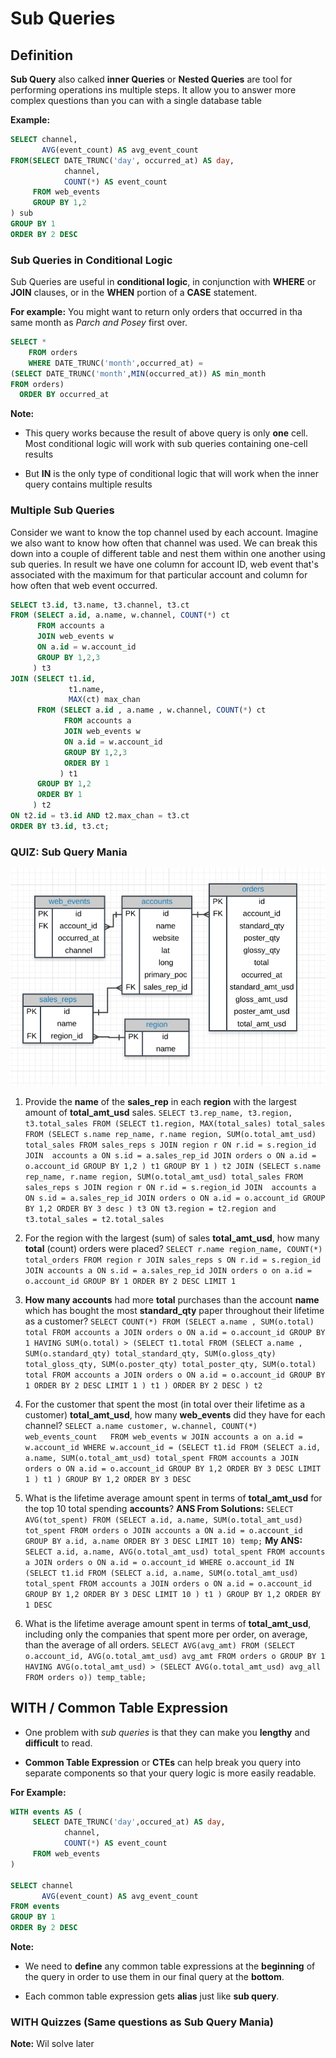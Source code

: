 # Sub Queries

## Definition

**Sub Query** also calked **inner Queries** or **Nested Queries** are tool for performing operations ins multiple steps. It allow you to answer more complex questions than you can with a single database table

**Example:**

``` SQL
SELECT channel,
       AVG(event_count) AS avg_event_count
FROM(SELECT DATE_TRUNC('day', occurred_at) AS day,
            channel,
            COUNT(*) AS event_count
     FROM web_events
     GROUP BY 1,2
) sub
GROUP BY 1
ORDER BY 2 DESC
```

### Sub Queries in Conditional Logic

Sub Queries are useful in **conditional logic**, in conjunction with **WHERE** or **JOIN** clauses, or in the **WHEN** portion of a **CASE** statement.

**For example:** You might want to return only orders that occurred in tha same month as _Parch and Posey_ first over.

``` SQL
SELECT *
    FROM orders
    WHERE DATE_TRUNC('month',occurred_at) =
(SELECT DATE_TRUNC('month',MIN(occurred_at)) AS min_month
FROM orders)
  ORDER BY occurred_at
```

**Note:**

* This query works because the result of above query is only **one** cell. Most conditional logic will work with sub queries containing one-cell results

* But **IN** is the only type of conditional logic that will work when the inner query contains multiple results

### Multiple Sub Queries

Consider we want to know the top channel used by each account. Imagine we also want to know how often that channel was used.
We can break this down into a couple of different table and nest them within one another using sub queries.
In result we have one column for account ID, web event that's associated with the maximum for that particular account and column for how often that web event occurred.

```SQL
SELECT t3.id, t3.name, t3.channel, t3.ct
FROM (SELECT a.id, a.name, w.channel, COUNT(*) ct
      FROM accounts a
      JOIN web_events w
      ON a.id = w.account_id
      GROUP BY 1,2,3
     ) t3
JOIN (SELECT t1.id,
             t1.name,
             MAX(ct) max_chan
      FROM (SELECT a.id , a.name , w.channel, COUNT(*) ct
            FROM accounts a
            JOIN web_events w
            ON a.id = w.account_id
            GROUP BY 1,2,3
            ORDER BY 1
           ) t1
      GROUP BY 1,2
      ORDER BY 1
     ) t2
ON t2.id = t3.id AND t2.max_chan = t3.ct
ORDER BY t3.id, t3.ct;
```

### QUIZ: Sub Query Mania

![alt text](Parch&PoseyERD.png "Parch & Posey ERD")

1. Provide the **name** of the **sales_rep** in each **region** with the largest amount of **total_amt_usd** sales.
`SELECT t3.rep_name, t3.region, t3.total_sales
FROM (SELECT t1.region,
             MAX(total_sales) total_sales
      FROM (SELECT s.name rep_name,
                   r.name region,
                   SUM(o.total_amt_usd) total_sales
            FROM sales_reps s
            JOIN region r
            ON r.id = s.region_id
            JOIN  accounts a
            ON s.id = a.sales_rep_id
            JOIN orders o
            ON a.id = o.account_id
            GROUP BY 1,2
           ) t1
     GROUP BY 1
) t2
JOIN (SELECT s.name rep_name,
             r.name region,
             SUM(o.total_amt_usd) total_sales
      FROM sales_reps s
      JOIN region r
      ON r.id = s.region_id
      JOIN  accounts a
      ON s.id = a.sales_rep_id
      JOIN orders o
      ON a.id = o.account_id
      GROUP BY 1,2
      ORDER BY 3 desc
      ) t3
ON t3.region = t2.region and t3.total_sales = t2.total_sales`

2. For the region with the largest (sum) of sales **total_amt_usd**, how many **total** (count) orders were placed?
`SELECT r.name region_name,
        COUNT(*) total_orders
FROM region r
JOIN sales_reps s
ON r.id = s.region_id
JOIN accounts a
ON s.id = a.sales_rep_id
JOIN orders o
on a.id = o.account_id
GROUP BY 1
ORDER BY 2 DESC
LIMIT 1`
3. **How many accounts** had more **total** purchases than the account **name** which has bought the most **standard_qty** paper throughout their lifetime as a customer?
`SELECT COUNT(*)
FROM (SELECT a.name , SUM(o.total) total
      FROM accounts a
      JOIN orders o
      ON a.id = o.account_id
      GROUP BY 1
      HAVING SUM(o.total) > (SELECT t1.total
FROM (SELECT a.name ,
                SUM(o.standard_qty) total_standard_qty,
                SUM(o.gloss_qty) total_gloss_qty,
                SUM(o.poster_qty) total_poster_qty,
                SUM(o.total) total
       FROM accounts a
       JOIN orders o
       ON a.id = o.account_id
       GROUP BY 1
       ORDER BY 2 DESC
       LIMIT 1
) t1 )
ORDER BY 2 DESC ) t2`

4. For the customer that spent the most (in total over their lifetime as a customer) **total_amt_usd**, how many **web_events** did they have for each channel?
`SELECT a.name customer, w.channel,
        COUNT(*) web_events_count  
FROM web_events w
JOIN accounts a
on a.id = w.account_id
WHERE w.account_id = (SELECT t1.id
                      FROM (SELECT a.id,
                                   a.name,
                                   SUM(o.total_amt_usd) total_spent
                            FROM accounts a
                            JOIN orders o
                            ON a.id = o.account_id
                            GROUP BY 1,2
                            ORDER BY 3 DESC
                            LIMIT 1
                           )
                  t1 )
GROUP BY 1,2
ORDER BY 3 DESC`

5. What is the lifetime average amount spent in terms of **total_amt_usd** for the top 10 total spending **accounts**?
**ANS From Solutions:**
`SELECT AVG(tot_spent)
FROM (SELECT a.id, a.name, SUM(o.total_amt_usd) tot_spent
      FROM orders o
      JOIN accounts a
      ON a.id = o.account_id
      GROUP BY a.id, a.name
      ORDER BY 3 DESC
       LIMIT 10) temp;`
**My ANS:**
`SELECT a.id,
        a.name,
        AVG(o.total_amt_usd) total_spent
FROM accounts a
JOIN orders o
ON a.id = o.account_id
WHERE o.account_id IN (SELECT t1.id
                       FROM (SELECT a.id,
                                    a.name,
                                    SUM(o.total_amt_usd) total_spent
                             FROM accounts a
                             JOIN orders o
                             ON a.id = o.account_id
                             GROUP BY 1,2
                             ORDER BY 3 DESC
                             LIMIT 10
                           ) t1
                      )
GROUP BY 1,2
ORDER BY 1 DESC`

6. What is the lifetime average amount spent in terms of **total_amt_usd**, including only the companies that spent more per order, on average, than the average of all orders.
`SELECT AVG(avg_amt)
 FROM (SELECT o.account_id, AVG(o.total_amt_usd) avg_amt
       FROM orders o
       GROUP BY 1
       HAVING AVG(o.total_amt_usd) > (SELECT AVG(o.total_amt_usd) avg_all
                                      FROM orders o)) temp_table;`

## WITH / Common Table Expression

* One problem with _sub queries_ is that they can make you **lengthy** and **difficult** to read.

* **Common Table Expression** or **CTEs** can help break you query into separate components so that your query logic is more easily readable.

**For Example:**

``` SQL
WITH events AS (
     SELECT DATE_TRUNC('day',occured_at) AS day,
            channel,
            COUNT(*) AS event_count
     FROM web_events
)

SELECT channel
       AVG(event_count) AS avg_event_count
FROM events
GROUP BY 1
ORDER By 2 DESC
```

**Note:**

* We need to **define** any common table expressions at the **beginning** of the query in order to use them in our final query at the **bottom**.

* Each common table expression gets **alias** just like **sub query**.

### WITH Quizzes (Same questions as Sub Query Mania)

**Note:** Wil solve later
